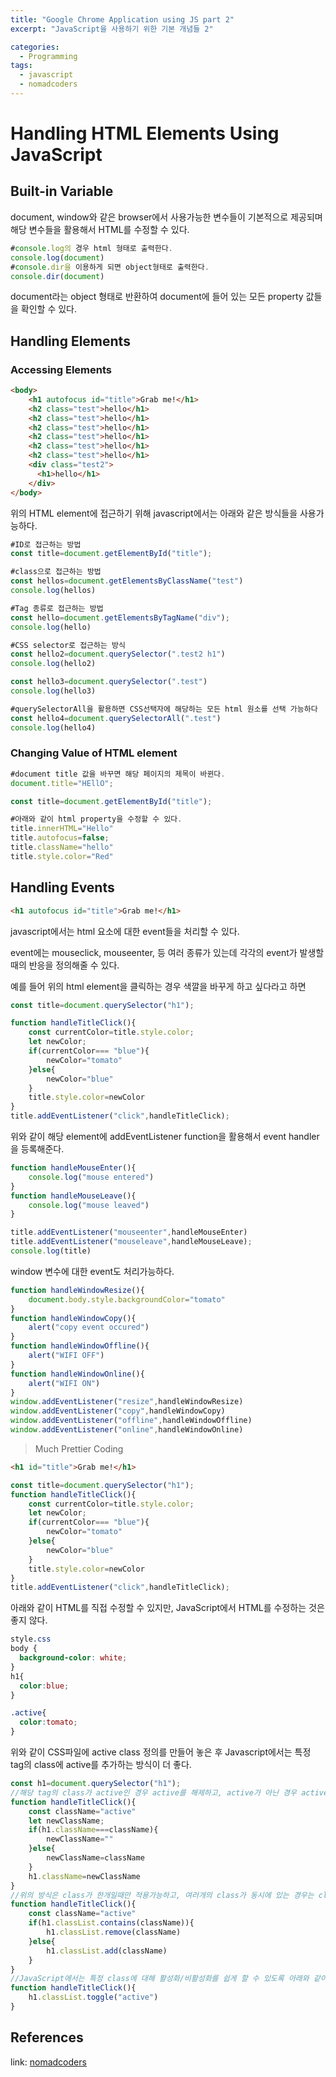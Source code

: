 ```yaml
---
title: "Google Chrome Application using JS part 2"
excerpt: "JavaScript을 사용하기 위한 기본 개념들 2"

categories:
  - Programming
tags:
  - javascript
  - nomadcoders
---
```

# Handling HTML Elements Using JavaScript

## Built-in Variable
document, window와 같은 browser에서 사용가능한 변수들이 기본적으로 제공되며 해당 변수들을 활용해서 HTML를 수정할 수 있다.

```js
#console.log의 경우 html 형태로 출력한다.
console.log(document)
#console.dir을 이용하게 되면 object형태로 출력한다.
console.dir(document)
```
document라는 object 형태로 반환하여 document에 들어 있는 모든 property 값들을 확인할 수 있다.


## Handling Elements

### Accessing Elements
```html
<body>
    <h1 autofocus id="title">Grab me!</h1>
    <h2 class="test">hello</h1>
    <h2 class="test">hello</h1>
    <h2 class="test">hello</h1>
    <h2 class="test">hello</h1>
    <h2 class="test">hello</h1>
    <h2 class="test">hello</h1>
    <div class="test2">
      <h1>hello</h1>
    </div>
</body>
```
위의 HTML element에 접근하기 위해 javascript에서는 아래와 같은 방식들을 사용가능하다.
```js
#ID로 접근하는 방법
const title=document.getElementById("title");

#class으로 접근하는 방법
const hellos=document.getElementsByClassName("test")
console.log(hellos)

#Tag 종류로 접근하는 방법
const hello=document.getElementsByTagName("div");
console.log(hello)

#CSS selector로 접근하는 방식
const hello2=document.querySelector(".test2 h1")
console.log(hello2)

const hello3=document.querySelector(".test")
console.log(hello3)

#querySelectorAll을 활용하면 CSS선택자에 해당하는 모든 html 원소를 선택 가능하다
const hello4=document.querySelectorAll(".test")
console.log(hello4)

```

### Changing Value of HTML element
```js
#document title 값을 바꾸면 해당 페이지의 제목이 바뀐다.
document.title="HEllO";

const title=document.getElementById("title");

#아래와 같이 html property을 수정할 수 있다.
title.innerHTML="Hello"
title.autofocus=false;
title.className="hello"
title.style.color="Red"
```

## Handling Events
```html
<h1 autofocus id="title">Grab me!</h1>
```
javascript에서는 html 요소에 대한 event들을 처리할 수 있다.

event에는 mouseclick, mouseenter, 등 여러 종류가 있는데 각각의 event가 발생할 때의 반응을 정의해줄 수 있다.

예를 들어 위의 html element을 클릭하는 경우 색깔을 바꾸게 하고 싶다라고 하면

```js
const title=document.querySelector("h1");

function handleTitleClick(){
    const currentColor=title.style.color;
    let newColor;
    if(currentColor=== "blue"){
        newColor="tomato"
    }else{
        newColor="blue"
    }
    title.style.color=newColor
}
title.addEventListener("click",handleTitleClick);
```

위와 같이 해당 element에 addEventListener function을 활용해서 event handler을 등록해준다.

```js
function handleMouseEnter(){
    console.log("mouse entered")
}
function handleMouseLeave(){
    console.log("mouse leaved")
}

title.addEventListener("mouseenter",handleMouseEnter)
title.addEventListener("mouseleave",handleMouseLeave);
console.log(title)
```

window 변수에 대한 event도 처리가능하다.
```js
function handleWindowResize(){
    document.body.style.backgroundColor="tomato"
}
function handleWindowCopy(){
    alert("copy event occured")
}
function handleWindowOffline(){
    alert("WIFI OFF")
}
function handleWindowOnline(){
    alert("WIFI ON")
}
window.addEventListener("resize",handleWindowResize)
window.addEventListener("copy",handleWindowCopy)
window.addEventListener("offline",handleWindowOffline)
window.addEventListener("online",handleWindowOnline)
```

> Much Prettier Coding

```html
<h1 id="title">Grab me!</h1>
```

```js
const title=document.querySelector("h1");
function handleTitleClick(){
    const currentColor=title.style.color;
    let newColor;
    if(currentColor=== "blue"){
        newColor="tomato"
    }else{
        newColor="blue"
    }
    title.style.color=newColor
}
title.addEventListener("click",handleTitleClick);
```
아래와 같이 HTML를 직접 수정할 수 있지만, JavaScript에서 HTML를 수정하는 것은 좋지 않다. 

```css
style.css
body {
  background-color: white;
}
h1{
  color:blue;
}

.active{
  color:tomato;
}
```
위와 같이 CSS파일에 active class 정의를 만들어 놓은 후 Javascript에서는 특정 tag의 class에 active를 추가하는 방식이 더 좋다.

```js
const h1=document.querySelector("h1");
//해당 tag의 class가 active인 경우 active를 해제하고, active가 아닌 경우 active를 활성화해준다.
function handleTitleClick(){
    const className="active"
    let newClassName;
    if(h1.className===className){
        newClassName=""
    }else{
        newClassName=className
    }
    h1.className=newClassName
}
//위의 방식은 class가 한개일때만 적용가능하고, 여러개의 class가 동시에 있는 경우는 classList를 활용한다.
function handleTitleClick(){
    const className="active"
    if(h1.classList.contains(className)){
        h1.classList.remove(className)
    }else{
        h1.classList.add(className)
    }
}
//JavaScript에서는 특정 class에 대해 활성화/비활성화를 쉽게 할 수 있도록 아래와 같이 toggle 함수를 제공한다.
function handleTitleClick(){
    h1.classList.toggle("active") 
}
```


## References
link: [nomadcoders](https://nomadcoders.co/javascript-for-beginners)